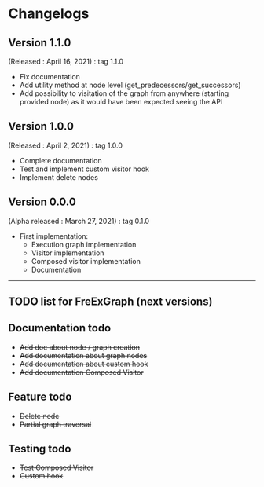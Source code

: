 # Changelogs

## Version 1.1.0
(Released : April 16, 2021) : tag 1.1.0
* Fix documentation
* Add utility method at node level (get_predecessors/get_successors)
* Add possibility to visitation of the graph from anywhere (starting provided node) as it would have been expected seeing the API

## Version 1.0.0 
(Released : April 2, 2021) : tag 1.0.0
* Complete documentation
* Test and implement custom visitor hook
* Implement delete nodes

## Version 0.0.0
(Alpha released : March 27, 2021) : tag 0.1.0
* First implementation: 
    * Execution graph implementation
    * Visitor implementation
    * Composed visitor implementation
    * Documentation
    

---

## TODO list for FreExGraph (next versions)

## Documentation todo

* ~~Add doc about node / graph creation~~
* ~~Add documentation about graph nodes~~
* ~~Add documentation about custom hook~~
* ~~Add documentation Composed Visitor~~

## Feature todo

* ~~Delete node~~ 
* ~~Partial graph traversal~~

## Testing todo

* ~~Test Composed Visitor~~
* ~~Custom hook~~
